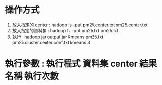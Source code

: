 # 操作方式
1. 放入指定的 center : hadoop fs -put pm25.center.txt pm25.center.txt
2. 放入指定的資料集 : hadoop fs -put pm25.txt pm25.txt
3. 執行 : hadoop jar output.jar Kmeans pm25.txt pm25.cluster.center.conf.txt kmeans 3
# 執行參數 : 執行程式 資料集 center 結果名稱 執行次數
